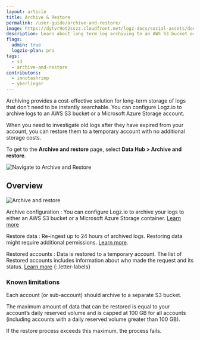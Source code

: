 ```yaml
---
layout: article
title: Archive & Restore
permalink: /user-guide/archive-and-restore/
image: https://dytvr9ot2sszz.cloudfront.net/logz-docs/social-assets/docs-social.jpg
description: Learn about long term log archiving to an AWS S3 bucket or a Microsoft Azure Storage account
flags:
  admin: true
  logzio-plan: pro
tags:
  - s3
  - archive-and-restore
contributors:
  - imnotashrimp
  - yberlinger
---
```


Archiving provides a cost-effective solution for long-term storage of logs that don't need to be instantly searchable. You can configure Logz.io to archive logs to an AWS S3 bucket or a Microsoft Azure Storage account.

When you need to investigate old logs after they have expired from your account, you can restore them to a temporary account with no additional storage costs.

<!--info-box-start:info
Restored accounts are complimentary, and do not count against your daily log volume.
{:.info-box.tip}
info-box-end -->

To get to the **Archive and restore** page, select **Data Hub > Archive and restore**.

![Navigate to Archive and Restore](https://dytvr9ot2sszz.cloudfront.net/logz-docs/archive-and-restore/archive-and-restore-menu.png)






## Overview


![Archive and restore](https://dytvr9ot2sszz.cloudfront.net/logz-docs/archive-and-restore/azure-aws-archive.png)

Archive configuration
: You can configure Logz.io to archive your logs to either an AWS S3 bucket or a Microsoft Azure Storage container. [Learn more](/user-guide/archive-and-restore/configure-archiving.html)

Restore data
: Re-ingest up to 24 hours of archived logs. Restoring data might require additional permissions. [Learn more](/user-guide/archive-and-restore/configure-archiving.html).

Restored accounts
: Data is restored to a temporary account. The list of Restored accounts includes information about who made the request and its status. [Learn more](/user-guide/archive-and-restore/restore-archived-logs.html)
{:.letter-labels}


### Known limitations

Each account (or sub-account) should archive to a separate S3 bucket.

The maximum amount of data that can be restored is equal to your account’s daily reserved volume and is capped at 100 GB for all accounts (including accounts with a daily reserved volume greater than 100 GB).

If the restore process exceeds this maximum, the process fails.

<!--
* Each account (or sub-account) should archive to a **separate S3 bucket**.
* If the restore process exceeds the max, the process will fail.
* The max data to restore is equivalent to your account's daily **reserved volume**, and no more than 100 GB.
* Restore processes are capped at 100 GB. This maximum applies to accounts with a daily reserved volume greater than 100 GB. -->

